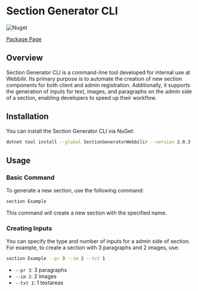 # Section Generator CLI

![Nuget](https://img.shields.io/nuget/v/SectionGeneratorWebbilir)

[Package Page](https://www.nuget.org/packages/SectionGeneratorWebbilir/)

## Overview

Section Generator CLI is a command-line tool developed for internal use at Webbilir. Its primary purpose is to automate the creation of new section components for both client and admin registration. Additionally, it supports the generation of inputs for text, images, and paragraphs on the admin side of a section, enabling developers to speed up their workflow.

## Installation

You can install the Section Generator CLI via NuGet:

```bash
dotnet tool install --global SectionGeneratorWebbilir --version 2.0.3
```

## Usage

### Basic Command

To generate a new section, use the following command:

```bash
section Example
```

This command will create a new section with the specified name.

### Creating Inputs

You can specify the type and number of inputs for a admin side of section. For example, to create a section with 3 paragraphs and 2 images, use:

```bash
section Example --pr 3 --im 2 --txt 1
```

-  `--pr 3`: 3 paragraphs
-  `--im 2`: 2 images
-  `--txt 1`: 1 textareas
